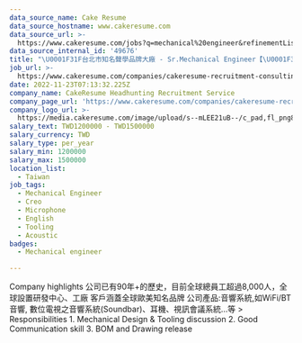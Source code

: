 ```yaml
---
data_source_name: Cake Resume
data_source_hostname: www.cakeresume.com
data_source_url: >-
  https://www.cakeresume.com/jobs?q=mechanical%20engineer&refinementList%5Blang_name%5D%5B0%5D=English&refinementList%5Bsalary_type%5D=per_year&range%5Bsalary_range%5D%5Bmin%5D=1000000&page=3
data_source_internal_id: '49676'
title: "\U0001F31F台北市知名聲學品牌大廠 - Sr.Mechanical Engineer【\U0001F399️Microphone】 - PH"
job_url: >-
  https://www.cakeresume.com/companies/cakeresume-recruitment-consulting/jobs/29fbb5
date: 2022-11-23T07:13:32.225Z
company_name: CakeResume Headhunting Recruitment Service
company_page_url: 'https://www.cakeresume.com/companies/cakeresume-recruitment-consulting'
company_logo_url: >-
  https://media.cakeresume.com/image/upload/s--mLEE21uB--/c_pad,fl_png8,h_200,w_200/v1620881212/vdbipassrdfr8omwzeq6.png
salary_text: TWD1200000 - TWD1500000
salary_currency: TWD
salary_type: per_year
salary_min: 1200000
salary_max: 1500000
location_list:
  - Taiwan
job_tags:
  - Mechanical Engineer
  - Creo
  - Microphone
  - English
  - Tooling
  - Acoustic
badges:
  - Mechanical engineer

---
```


Company highlights 公司已有90年+的歷史，目前全球總員工超過8,000人，全球設置研發中心、工廠 客戶涵蓋全球歐美知名品牌 公司產品:音響系統,如WiFi/BT 音響, 數位電視之音響系統(Soundbar)、耳機、視訊會議系統...等 > Responsibilities 1. Mechanical Design & Tooling discussion 2. Good Communication skill 3. BOM and Drawing release